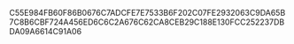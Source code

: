 C55E984FB60F86B0676C7ADCFE7E7533B6F202C07FE2932063C9DA65B7C8B6CBF724A456ED6C6C2A676C62CA8CEB29C188E130FCC252237DBDA09A6614C91A06
